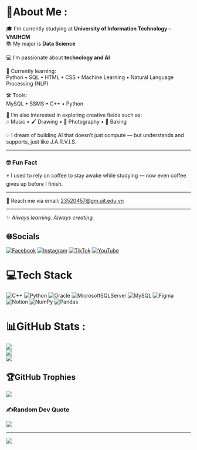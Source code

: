 # 💫About Me :
🎓 I'm currently studying at **University of Information Technology – VNUHCM**  
📚 My major is **Data Science**

💻 I’m passionate about **technology and AI**

🌱 Currently learning:  
Python • SQL • HTML • CSS • Machine Learning • Natural Language Processing (NLP)

🛠️ Tools:  
MySQL • SSMS • C++ • Python

🎨 I’m also interested in exploring creative fields such as:  
🎶 Music • 🖌️ Drawing • 📸 Photography • 🍰 Baking

💡 I dream of building AI that doesn’t just compute — but understands and supports, just like J.A.R.V.I.S.

---

### 🤓 Fun Fact  
⚡ I used to rely on coffee to stay awake while studying — now even coffee gives up before I finish.

---

📩 Reach me via email: [23520457@gm.uit.edu.vn](mailto:23520457@gm.uit.edu.vn)

---

✨ *Always learning. Always creating.*


## 🌐Socials
[![Facebook](https://img.shields.io/badge/Facebook-%231877F2.svg?logo=Facebook&logoColor=white)](https://facebook.com/https://www.facebook.com/share/1BkH1JDcFo/?mibextid=qi2Omg) [![Instagram](https://img.shields.io/badge/Instagram-%23E4405F.svg?logo=Instagram&logoColor=white)](https://instagram.com/https://www.instagram.com/huynhhaihien11761?igsh=c2lsanI4bXV6aGFn) [![TikTok](https://img.shields.io/badge/TikTok-%23000000.svg?logo=TikTok&logoColor=white)](https://tiktok.com/@https://www.tiktok.com/@MS4wLjABAAAAX-X33pq7gFJoIqkqzx0Vit_DbfjyMietxNSqLMrqaYWBT70pIGjaNNdwti6II7Px?_t=ZS-8xrJJoH2y0H&_r=1) [![YouTube](https://img.shields.io/badge/YouTube-%23FF0000.svg?logo=YouTube&logoColor=white)](https://youtube.com/c/https://www.youtube.com/@hienhuynh8971) 

# 💻Tech Stack
![C++](https://img.shields.io/badge/c++-%2300599C.svg?style=for-the-badge&logo=c%2B%2B&logoColor=white) ![Python](https://img.shields.io/badge/python-3670A0?style=for-the-badge&logo=python&logoColor=ffdd54) ![Oracle](https://img.shields.io/badge/Oracle-F80000?style=for-the-badge&logo=oracle&logoColor=white) ![MicrosoftSQLServer](https://img.shields.io/badge/Microsoft%20SQL%20Sever-CC2927?style=for-the-badge&logo=microsoft%20sql%20server&logoColor=white) ![MySQL](https://img.shields.io/badge/mysql-%2300f.svg?style=for-the-badge&logo=mysql&logoColor=white) 	![Figma](https://img.shields.io/badge/figma-%23F24E1E.svg?style=for-the-badge&logo=figma&logoColor=white) ![Notion](https://img.shields.io/badge/Notion-%23000000.svg?style=for-the-badge&logo=notion&logoColor=white) ![NumPy](https://img.shields.io/badge/numpy-%23013243.svg?style=for-the-badge&logo=numpy&logoColor=white) ![Pandas](https://img.shields.io/badge/pandas-%23150458.svg?style=for-the-badge&logo=pandas&logoColor=white)
# 📊GitHub Stats :
![](https://github-readme-stats.vercel.app/api?username=huynhhaihien&theme=radical&hide_border=false&include_all_commits=false&count_private=false)<br/>
![](https://github-readme-streak-stats.herokuapp.com/?user=huynhhaihien&theme=radical&hide_border=false)<br/>
![](https://github-readme-stats.vercel.app/api/top-langs/?username=huynhhaihien&theme=radical&hide_border=false&include_all_commits=false&count_private=false&layout=compact)

## 🏆GitHub Trophies
![](https://github-trophies.vercel.app/?username=huynhhaihien&theme=darkhub&no-frame=false&no-bg=false&margin-w=4)

### ✍️Random Dev Quote
![](https://quotes-github-readme.vercel.app/api?type=horizontal&theme=radical)

---
[![](https://visitcount.itsvg.in/api?id=huynhhaihien&icon=0&color=0)](https://visitcount.itsvg.in)
